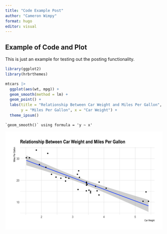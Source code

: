 ```yaml
---
title: "Code Example Post"
author: "Cameron Wimpy"
format: hugo
editor: visual
---
```


## Example of Code and Plot

This is just an example for testing out the posting functionality.


``` r
library(ggplot2)
library(hrbrthemes)
```

``` r
mtcars |> 
  ggplot(aes(wt, mpg)) + 
  geom_smooth(method = lm) +
  geom_point() +
  labs(title = "Relationship Between Car Weight and Miles Per Gallon",
       y = "Miles Per Gallon", x = "Car Weight") +
  theme_ipsum()
```

    `geom_smooth()` using formula = 'y ~ x'

<img src="unnamed-chunk-3-1.png" width="768" />

